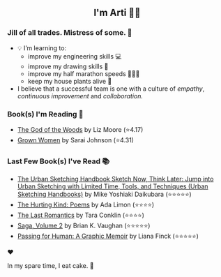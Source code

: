 <div align="center">
  
  ## I'm Arti 👋🏽
  
</div>
  
### Jill of all trades. Mistress of some. 👑

- 💡 I’m learning to:
  - improve my engineering skills 💻
  - improve my drawing skills 🎨
  - improve my half marathon speeds 🏃🏽‍♀️
  - keep my house plants alive 🌱
- I believe that a successful team is one with a culture of _empathy_, _continuous improvement_ and _collaboration._


### Book(s) I'm Reading 📖
<!-- GOODREADS-LIST:START -->
- [The God of the Woods](https://www.goodreads.com/review/show/7403311394?utm_medium=api&utm_source=rss) by Liz    Moore (⭐️4.17)
- [Grown Women](https://www.goodreads.com/review/show/7366608537?utm_medium=api&utm_source=rss) by Sarai  Johnson (⭐️4.31)
<!-- GOODREADS-LIST:END -->

### Last Few Book(s) I've Read 📚
<!-- GOODREADS-READ-LIST:START -->
- [The Urban Sketching Handbook Sketch Now, Think Later: Jump into Urban Sketching with Limited Time, Tools, and Techniques (Urban Sketching Handbooks)](https://www.goodreads.com/review/show/7361021344?utm_medium=api&utm_source=rss) by Mike Yoshiaki Daikubara (⭐⭐⭐⭐⭐)
- [The Hurting Kind: Poems](https://www.goodreads.com/review/show/7358014718?utm_medium=api&utm_source=rss) by Ada Limon (⭐⭐⭐⭐)
- [The Last Romantics](https://www.goodreads.com/review/show/7325392011?utm_medium=api&utm_source=rss) by Tara Conklin (⭐⭐⭐⭐)
- [Saga, Volume 2](https://www.goodreads.com/review/show/7345835920?utm_medium=api&utm_source=rss) by Brian K. Vaughan (⭐⭐⭐⭐⭐)
- [Passing for Human: A Graphic Memoir](https://www.goodreads.com/review/show/7332076492?utm_medium=api&utm_source=rss) by Liana Finck (⭐⭐⭐⭐⭐)
<!-- GOODREADS-READ-LIST:END -->
❤️

In my spare time, I eat cake. 🍰

